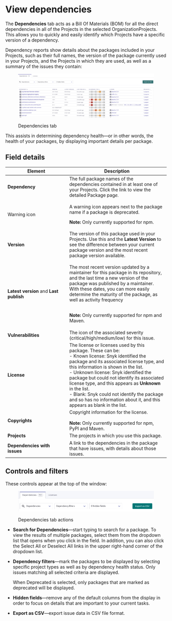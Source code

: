 # View dependencies

The **Dependencies** tab acts as a Bill Of Materials (BOM) for all the direct dependencies in all of the Projects in the selected OrganizationProjects. This allows you to quickly and easily identify which Projects have a specific version of a dependency.

Dependency reports show details about the packages included in your Projects, such as their full names, the version of the package currently used in your Projects, and the Projects in which they are used, as well as a summary of the issues they contain:

<div align="left">

<figure><img src="../../.gitbook/assets/image (2) (2) (2) (1).png" alt="Dependencies tab"><figcaption><p>Dependencies tab</p></figcaption></figure>

</div>

This assists in determining dependency health—or in other words, the health of your packages, by displaying important details per package.

## Field details

<table><thead><tr><th width="179">Element</th><th>Description</th></tr></thead><tbody><tr><td><strong>Dependency</strong></td><td>The full package names of the dependencies contained in at least one of your Projects. Click the link to view the detailed Package pag<em>e.</em></td></tr><tr><td>Warning icon</td><td><p>A warning icon appears next to the package name if a package is deprecated.<br></p><p><strong>Note:</strong> Only currently supported for npm.</p></td></tr><tr><td><strong>Version</strong></td><td>The version of this package used in your Projects. Use this and the <strong>Latest Version</strong> to see the difference between your current package version and the most recent package version available.</td></tr><tr><td><strong>Latest version</strong> and <strong>Last publish</strong></td><td><p>The most recent version updated by a maintainer for this package in its repository, and the last time a new version of the package was published by a maintainer. With these dates, you can more easily determine the maturity of the package, as well as activity frequency</p><p><br><strong>Note:</strong> Only currently supported for npm and Maven.</p></td></tr><tr><td><strong>Vulnerabilities</strong></td><td>The icon of the associated severity (critical/high/medium/low) for this issue.</td></tr><tr><td><strong>License</strong></td><td>The license or licenses used by this package. These can be:<br>- Known license: Snyk identified the package and its associated license type, and this information is shown in the list.<br>- Unknown license: Snyk identified the package but could not identify its associated license type, and this appears as <strong>Unknown</strong> in the list. <br>- Blank: Snyk could not identify the package and so has no information about it, and this appears as blank in the list.</td></tr><tr><td><strong>Copyrights</strong></td><td>Copyright information for the license. <br><br><strong>Note:</strong> Only currently supported for npm, PyPI and Maven.</td></tr><tr><td><strong>Projects</strong></td><td>The projects in which you use this package.</td></tr><tr><td><strong>Dependencies with issues</strong></td><td>A link to the dependencies in the package that have issues, with details about those issues.</td></tr></tbody></table>

## Controls and filters

These controls appear at the top of the window:

<figure><img src="../../.gitbook/assets/Screenshot 2023-05-11 at 13.19.55.png" alt="Dependencies tab actions"><figcaption><p>Dependencies tab actions</p></figcaption></figure>

* **Search for Dependencies**—start typing to search for a package. To view the results of multiple packages, select them from the dropdown list that opens when you click in the field. In addition, you can also click the Select All or Deselect All links in the upper right-hand corner of the dropdown list.
*   **Dependency filters**—mark the packages to be displayed by selecting specific project types as well as by dependency health status. Only issues matching all selected criteria are displayed.

    When Deprecated is selected, only packages that are marked as deprecated will be displayed.
* **Hidden fields**—remove any of the default columns from the display in order to focus on details that are important to your current tasks.
* **Export as CSV**—export issue data in CSV file format.
